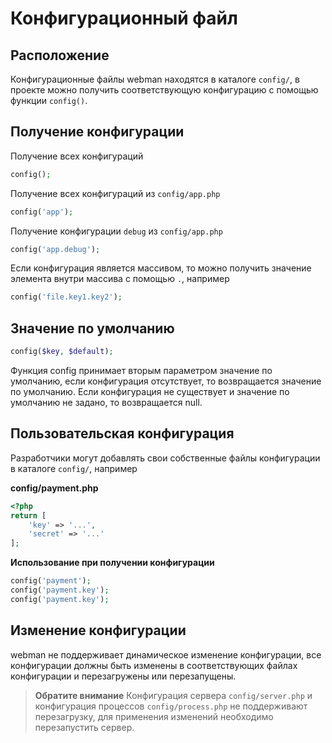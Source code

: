 # Конфигурационный файл

## Расположение
Конфигурационные файлы webman находятся в каталоге `config/`, в проекте можно получить соответствующую конфигурацию с помощью функции `config()`.

## Получение конфигурации

Получение всех конфигураций
```php
config();
```

Получение всех конфигураций из `config/app.php`
```php
config('app');
```

Получение конфигурации `debug` из `config/app.php`
```php
config('app.debug');
```

Если конфигурация является массивом, то можно получить значение элемента внутри массива с помощью `.`, например
```php
config('file.key1.key2');
```

## Значение по умолчанию
```php
config($key, $default);
```
Функция config принимает вторым параметром значение по умолчанию, если конфигурация отсутствует, то возвращается значение по умолчанию.
Если конфигурация не существует и значение по умолчанию не задано, то возвращается null.

## Пользовательская конфигурация
Разработчики могут добавлять свои собственные файлы конфигурации в каталоге `config/`, например

**config/payment.php**

```php
<?php
return [
    'key' => '...',
    'secret' => '...'
];
```

**Использование при получении конфигурации**
```php
config('payment');
config('payment.key');
config('payment.key');
```

## Изменение конфигурации
webman не поддерживает динамическое изменение конфигурации, все конфигурации должны быть изменены в соответствующих файлах конфигурации и перезагружены или перезапущены.

> **Обратите внимание**
> Конфигурация сервера `config/server.php` и конфигурация процессов `config/process.php` не поддерживают перезагрузку, для применения изменений необходимо перезапустить сервер.
